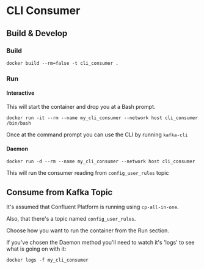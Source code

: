 # CLI Consumer

## Build & Develop

### Build

```shell
docker build --rm=false -t cli_consumer .
```

### Run

#### Interactive

This will start the container and drop you at a Bash prompt.

```shell
docker run -it --rm --name my_cli_consumer --network host cli_consumer /bin/bash
```

Once at the command prompt you can use the CLI by running `kafka-cli`

#### Daemon

```shell
docker run -d --rm --name my_cli_consumer --network host cli_consumer
```

This will run the consumer reading from `config_user_rules` topic

## Consume from Kafka Topic

It's assumed that Confluent Platform is running using `cp-all-in-one`.

Also, that there's a topic named `config_user_rules`.

Choose how you want to run the container from the Run section.

If you've chosen the Daemon method you'll need to watch it's 'logs' to see what is going on with it:

```shell
docker logs -f my_cli_consumer
```
